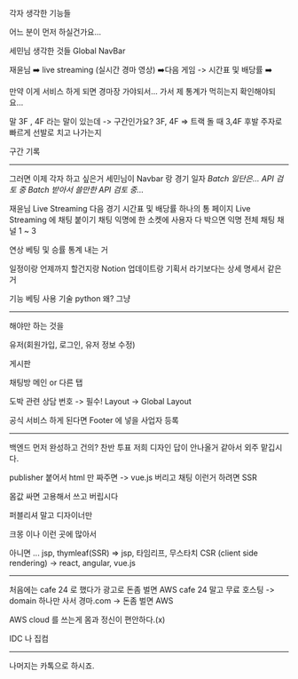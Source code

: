 각자 생각한 기능들 


어느 분이 먼저 하실건가요...

세민님 
	생각한 것들
		Global NavBar 


재윤님
	 ➡️ live streaming (실시간 경마 영상)
	 ➡️다음 게임 -> 시간표 및 배당률
	 ➡️



만약 이게 서비스 하게 되면 경마장 가야되서...
가서 제 통계가 먹히는지 확인해야되요...


말 
3F , 4F 라는 말이 있는데 -> 구간인가요?
3F, 4F => 트랙 돌 때 3,4F 후발 주자로 빠르게 선발로 치고 나가는지


구간 기록

----
그러면 이제 각자 하고 싶은거
세민님이 Navbar 랑 경기 일자 
	_Batch 일단은... API 검토 중_
	_Batch 받아서 쓸만한 API 검토 중..._

재윤님
	Live Streaming 
	다음 경기 시간표 및 배당률
	하나의 통 페이지
	Live Streaming 에 채팅 붙이기
	채팅 익명에 한 소켓에 사용자 다 박으면
	익명 전체 채팅
	채널 1 ~ 3

연상
	베팅 및 승률 통계 내는 거

일정이랑 언제까지 할건지랑
Notion 업데이트랑 기획서 라기보다는 상세 명세서 같은거

기능 
	베팅 
사용 기술
	python
왜?
	그냥

----

해야만 하는 것을

유저(회원가입, 로그인, 유저 정보 수정)

게시판

채팅방
	메인 or 다른 탭

도박 관련 상담 번호 -> 필수!
	Layout -> Global Layout 

공식 서비스 하게 된다면
	Footer 에 넣을 사업자 등록

----
백엔드 먼저 완성하고
건의? 찬반 투표
	저희 디자인 답이 안나올거 같아서
	외주 맡깁시다.

publisher 붙어서 html 만 짜주면 -> vue.js 버리고 채팅 이런거 하려면 SSR

몸값  싸면 고용해서 쓰고 버립시다

퍼블리셔 말고 디자이너만

크몽 이나 이런 곳에 많아서

아니면 ... jsp, thymleaf(SSR) => jsp, 타임리프, 무스타치
CSR (client side rendering) -> react, angular, vue.js

---

처음에는 cafe 24 로 했다가 광고로 돈좀 벌면 AWS 
cafe 24 말고 무료 호스팅 -> domain 하나만 사서 경마.com -> 돈좀 벌면 AWS

AWS cloud 를 쓰는게 몸과 정신이 편안하다.(x)

IDC 나 집컴

---
나머지는 카톡으로 하시죠.














